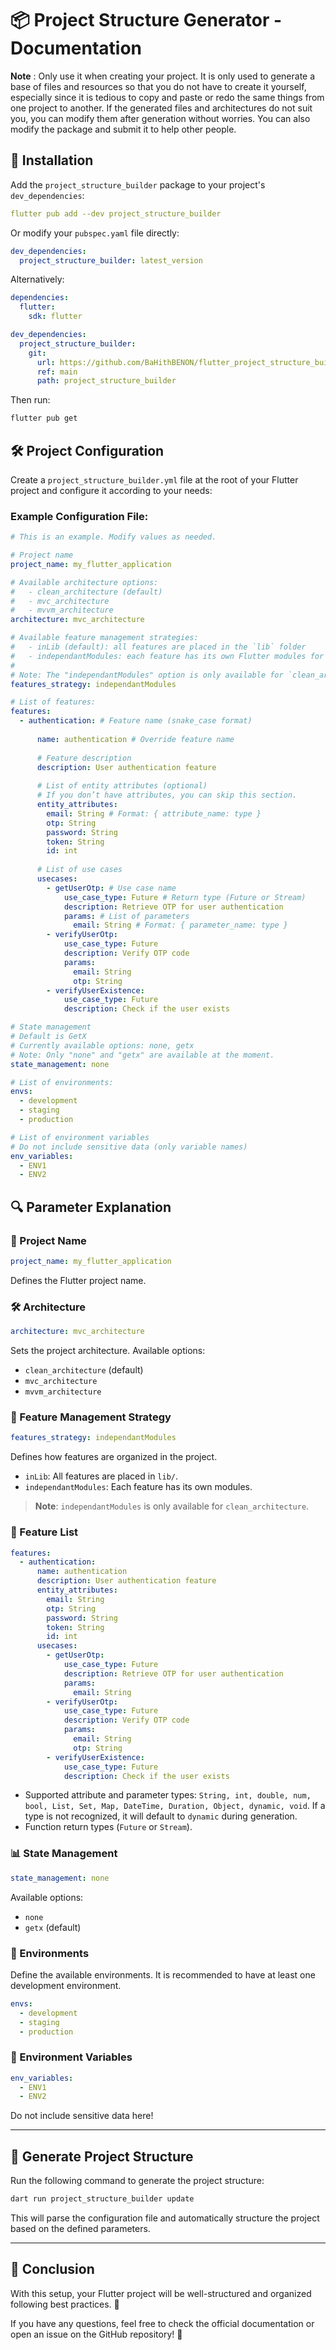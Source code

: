 # 📦 Project Structure Generator - Documentation

**Note** : Only use it when creating your project. It is only used to generate a base of files and resources so that you do not have to create it yourself, especially since it is tedious to copy and paste or redo the same things from one project to another. If the generated files and architectures do not suit you, you can modify them after generation without worries. You can also modify the package and submit it to help other people.

## 📌 Installation

Add the `project_structure_builder` package to your project's `dev_dependencies`:

```yaml
flutter pub add --dev project_structure_builder
```

Or modify your `pubspec.yaml` file directly:

```yaml
dev_dependencies:
  project_structure_builder: latest_version
```

Alternatively:

```yaml
dependencies:
  flutter:
    sdk: flutter

dev_dependencies:
  project_structure_builder:
    git:
      url: https://github.com/BaHithBENON/flutter_project_structure_builder.git
      ref: main
      path: project_structure_builder
```

Then run:

```bash
flutter pub get
```

## 🛠️ Project Configuration

Create a `project_structure_builder.yml` file at the root of your Flutter project and configure it according to your needs:

### Example Configuration File:

```yaml
# This is an example. Modify values as needed.

# Project name
project_name: my_flutter_application

# Available architecture options:
#   - clean_architecture (default)
#   - mvc_architecture
#   - mvvm_architecture
architecture: mvc_architecture

# Available feature management strategies:
#   - inLib (default): all features are placed in the `lib` folder
#   - independantModules: each feature has its own Flutter modules for domain and data layers. The presentation layer remains in the main `lib` folder.
#
# Note: The "independantModules" option is only available for `clean_architecture`.
features_strategy: independantModules

# List of features:
features:
  - authentication: # Feature name (snake_case format)
      
      name: authentication # Override feature name
      
      # Feature description
      description: User authentication feature
      
      # List of entity attributes (optional)
      # If you don’t have attributes, you can skip this section.
      entity_attributes:
        email: String # Format: { attribute_name: type }
        otp: String
        password: String
        token: String
        id: int
      
      # List of use cases
      usecases:
        - getUserOtp: # Use case name
            use_case_type: Future # Return type (Future or Stream)
            description: Retrieve OTP for user authentication
            params: # List of parameters
              email: String # Format: { parameter_name: type }
        - verifyUserOtp:
            use_case_type: Future
            description: Verify OTP code
            params:
              email: String
              otp: String
        - verifyUserExistence:
            use_case_type: Future
            description: Check if the user exists

# State management
# Default is GetX
# Currently available options: none, getx
# Note: Only "none" and "getx" are available at the moment.
state_management: none

# List of environments:
envs:
  - development
  - staging
  - production

# List of environment variables
# Do not include sensitive data (only variable names)
env_variables:
  - ENV1
  - ENV2
```

## 🔍 Parameter Explanation

### **📌 Project Name**
```yaml
project_name: my_flutter_application
```
Defines the Flutter project name.

### **🛠️ Architecture**
```yaml
architecture: mvc_architecture
```
Sets the project architecture.
Available options:
- `clean_architecture` (default)
- `mvc_architecture`
- `mvvm_architecture`

### **📂 Feature Management Strategy**
```yaml
features_strategy: independantModules
```
Defines how features are organized in the project.
- `inLib`: All features are placed in `lib/`.
- `independantModules`: Each feature has its own modules.

> **Note**: `independantModules` is only available for `clean_architecture`.

### **🚀 Feature List**

```yaml
features:
  - authentication:
      name: authentication
      description: User authentication feature
      entity_attributes:
        email: String
        otp: String
        password: String
        token: String
        id: int
      usecases:
        - getUserOtp:
            use_case_type: Future
            description: Retrieve OTP for user authentication
            params:
              email: String
        - verifyUserOtp:
            use_case_type: Future
            description: Verify OTP code
            params:
              email: String
              otp: String
        - verifyUserExistence:
            use_case_type: Future
            description: Check if the user exists
```
- Supported attribute and parameter types: `String, int, double, num, bool, List, Set, Map, DateTime, Duration, Object, dynamic, void`. If a type is not recognized, it will default to `dynamic` during generation.
- Function return types (`Future` or `Stream`).

### **📊 State Management**
```yaml
state_management: none
```
Available options:
- `none`
- `getx` (default)

### **🔧 Environments**
Define the available environments. It is recommended to have at least one development environment.
```yaml
envs:
  - development
  - staging
  - production
```

### **🏢 Environment Variables**
```yaml
env_variables:
  - ENV1
  - ENV2
```
Do not include sensitive data here!

---

## 🚀 Generate Project Structure

Run the following command to generate the project structure:

```bash
dart run project_structure_builder update
```

This will parse the configuration file and automatically structure the project based on the defined parameters.

---

## 🎯 Conclusion

With this setup, your Flutter project will be well-structured and organized following best practices. 🚀

If you have any questions, feel free to check the official documentation or open an issue on the GitHub repository! 🎯

